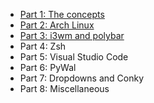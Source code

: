 - [Part 1: The concepts](https://www.peerlator.com/MyDotfilesPart1/)
- [Part 2: Arch Linux](https://www.peerlator.com/MyDotfilesPart2/)
- [Part 3: i3wm and polybar](https://www.peerlator.com/blog/MyDotfilesPart3/)
- Part 4: Zsh
- Part 5: Visual Studio Code
- Part 6: PyWal
- Part 7: Dropdowns and Conky
- Part 8: Miscellaneous

